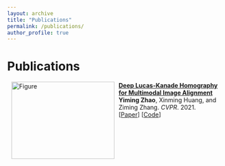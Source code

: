 ```yaml
---
layout: archive
title: "Publications"
permalink: /publications/
author_profile: true
---
```

# <i class="fa fa-fw fa-copy"></i> Publications #

<p>
<a href="https://placeforyiming.github.io/publications/Homography-cvpr21"><img src="https://github.com/placeforyiming/placeforyiming.github.io/blob/master/images/homography.gif?raw=true" alt="Figure" style="width: 240px; height: 180px;" hspace="10" align="left"/></a>
<b><a href="https://placeforyiming.github.io/publications/Homography-cvpr21">Deep Lucas-Kanade Homography for Multimodal Image Alignment</a></b><br><b>Yiming Zhao</b>, Xinming Huang, and Ziming Zhang. <i>CVPR</i>. 2021.<br>
[<a href="https://openaccess.thecvf.com/content/CVPR2021/html/Zhao_Deep_Lucas-Kanade_Homography_for_Multimodal_Image_Alignment_CVPR_2021_paper.html">Paper</a>]
[<a href="https://github.com/placeforyiming/CVPR21-Deep-Lucas-Kanade-Homography">Code</a>]
<br clear="left">
</p>
